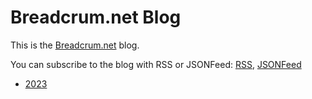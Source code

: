 # Breadcrum.net Blog

This is the [Breadcrum.net](/) blog.

You can subscribe to the blog with RSS or JSONFeed: [RSS](/feed.xml), [JSONFeed](/feed.json)

- [2023](./2023/)
